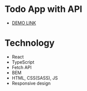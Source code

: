 # Todo App with API
- [DEMO LINK](https://maksym-mishchanchuk.github.io/layout_landing-page/)

# Technology
- React
- TypeScript
- Fetch API
- BEM
- HTML, CSS(SASS), JS
- Responsive design
